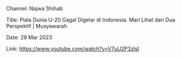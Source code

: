 Channel: Najwa Shihab

Title: Piala Dunia U-20 Gagal Digelar di Indonesia. Mari Lihat dari Dua Perspektif | Musyawarah

Date:  29 Mar 2023

Link: https://www.youtube.com/watch?v=V7uU2P3zlsI
